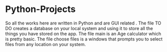 # Python-Projects
So all the works here are written in Python and are GUI related .
The file TO DO creates a database on your local system and using it to store all the things you have stored on the app.
The file main is an Age calculator which is pretty basic.
The file choose files is a windows that prompts you to select files from any location on your system.
